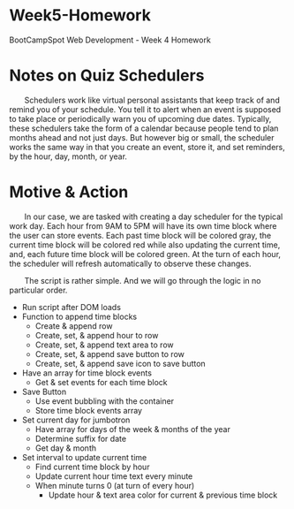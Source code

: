 # Week5-Homework
BootCampSpot Web Development - Week 4 Homework

# Notes on Quiz Schedulers
&nbsp;&nbsp;&nbsp;&nbsp;&nbsp;&nbsp; Schedulers work like virtual personal assistants
that keep track of and remind you of your schedule. You tell it to alert when an event
is supposed to take place or periodically warn you of upcoming due dates. Typically,
these schedulers take the form of a calendar because people tend to plan months ahead
and not just days. But however big or small, the scheduler works the same way in that
you create an event, store it, and set reminders, by the hour, day, month, or year. 

# Motive & Action
&nbsp;&nbsp;&nbsp;&nbsp;&nbsp;&nbsp; In our case, we are tasked with creating a day
scheduler for the typical work day. Each hour from 9AM to 5PM will have its own 
time block where the user can store events. Each past time block will be colored 
gray, the current time block will be colored red while also updating the current time,
and, each future time block will be colored green. At the turn of each hour, the 
scheduler will refresh automatically to observe these changes. 

&nbsp;&nbsp;&nbsp;&nbsp;&nbsp;&nbsp; The script is rather simple. And we will go 
through the logic in no particular order.

* Run script after DOM loads
* Function to append time blocks
    - Create & append row
    - Create, set, & append hour to row
    - Create, set, & append text area to row
    - Create, set, & append save button to row
    - Create, set, & append save icon to save button
* Have an array for time block events
    - Get & set events for each time block
* Save Button
    - Use event bubbling with the container
    - Store time block events array
* Set current day for jumbotron
    - Have array for days of the week & months of the year
    - Determine suffix for date
    - Get day & month
* Set interval to update current time
    - Find current time block by hour
    - Update current hour time text every minute
    - When minute turns 0 (at turn of every hour)
        - Update hour & text area color for current & previous time block